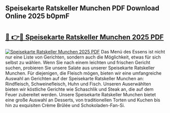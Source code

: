 ## Speisekarte Ratskeller Munchen PDF Download Online 2025 b0pmF

# <h2><a href="http://gca0irt.nevu.top/?p=Speisekarte+Ratskeller+Munchen">🔗 👉🔴 Speisekarte Ratskeller Munchen 2025 PDF</a></h2>

[![Speisekarte Ratskeller Munchen 2025 PDF](https://i.imgur.com/dBaPXMq.png)](http://gca0irt.nevu.top/?p=Speisekarte+Ratskeller+Munchen)
Das Menü des Essens ist nicht nur eine Liste von Gerichten, sondern auch die Möglichkeit, etwas für sich selbst zu wählen. Wenn Sie nach einem leichten und frischen Gericht suchen, probieren Sie unsere Salate aus unserer Speisekarte Ratskeller Munchen. Für diejenigen, die Fleisch mögen, bieten wir eine umfangreiche Auswahl an Gerichten auf der Speisekarte Ratskeller Munchen an: Rindfleisch, Schweinefleisch, Huhn und Fisch. Unseren Auserwählten bieten wir köstliche Gerichte wie Schaschlik und Steak an, die auf dem Feuer zubereitet werden. Unsere Speisekarte Ratskeller Munchen bietet eine große Auswahl an Desserts, von traditionellen Torten und Kuchen bis hin zu exquisiten Crème Brûlée und Schokoladen-Fan-Si.
